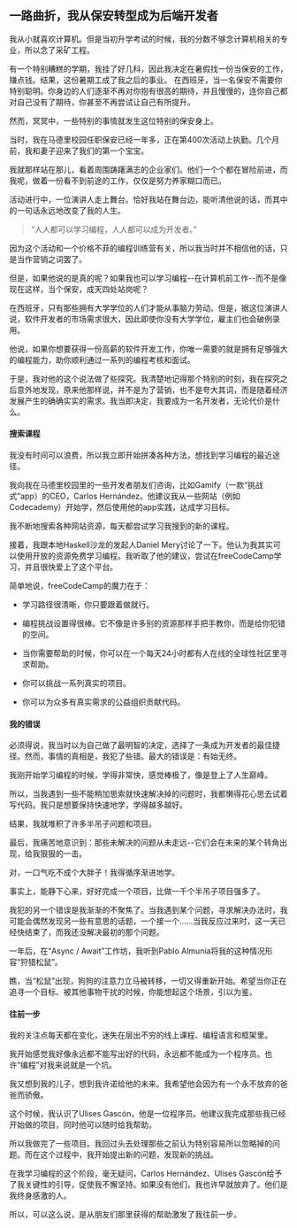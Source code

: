 ## 一路曲折，我从保安转型成为后端开发者 #

我从小就喜欢计算机。但是当初升学考试的时候，我的分数不够念计算机相关的专业，所以念了采矿工程。

有一个特别糟糕的学期，我挂了好几科，因此我决定在暑假找一份当保安的工作，赚点钱。结果，这份暑期工成了我之后的事业。
在西班牙，当一名保安不需要你特别聪明。你身边的人们逐渐不再对你抱有很高的期待，并且慢慢的，连你自己都对自己没有了期待，你甚至不再尝试让自己有所提升。

然而，冥冥中，一些特别的事情就发生这位特别的保安身上。

当时，我在马德里校园任职保安已经一年多，正在第400次活动上执勤。几个月前，我和妻子迎来了我们的第一个宝宝。

我就那样站在那儿，看着周围踌躇满志的企业家们。他们一个个都在冒险前进，而我呢，做着一份看不到前途的工作，仅仅是努力养家糊口而已。

活动进行中，一位演讲人走上舞台。恰好我站在舞台边，能听清他说的话，而其中的一句话永远地改变了我的人生。

> “人人都可以学习编程，人人都可以成为开发者。”

因为这个活动和一个价格不菲的编程训练营有关，所以我当时并不相信他的话，只是当作营销之词罢了。

但是，如果他说的是真的呢？如果我也可以学习编程--在计算机前工作--而不是像现在这样，当个保安，成天四处站岗呢？

在西班牙，只有那些拥有大学学位的人们才能从事脑力劳动。但是，据这位演讲人说，软件开发者的市场需求很大，因此即使你没有大学学位，雇主们也会破例录用。

他说，如果你想要获得一份高薪的软件开发工作，你唯一需要的就是拥有足够强大的编程能力，助你顺利通过一系列的编程考核和面试。

于是，我对他的这个说法做了些探究。我清楚地记得那个特别的时刻，我在探究之后意外地发现，原来他那样说，并不是为了营销，也不是夸大其词，而是随着经济发展产生的确确实实的需求。我当即决定，我要成为一名开发者，无论代价是什么。

#### 搜索课程 ####

我没有时间可以浪费，所以我立即开始拼凑各种方法，想找到学习编程的最近途径。

我向我在马德里校园里的一些开发者朋友们咨询，比如Gamify（一款“挑战式”app）的CEO，Carlos Hernández。他建议我从一些网站（例如Codecademy）开始学，然后使用他的app实践，达成学习目标。

我不断地搜索各种网站资源，每天都尝试学习我搜到的新的课程。

接着，我跟本地Haskell沙龙的发起人Daniel Mery讨论了一下。他认为我其实可以使用开放的资源免费学习编程。我听取了他的建议，尝试在freeCodeCamp学习，并且很快爱上了这个平台。

简单地说，freeCodeCamp的魔力在于：

- 学习路径很清晰，你只要跟着做就行。

- 编程挑战设置得很棒。它不像是许多别的资源那样手把手教你，而是给你犯错的空间。

- 当你需要帮助的时候，你可以在一个每天24小时都有人在线的全球性社区里寻求帮助。

- 你可以挑战一系列真实的项目。

- 你可以为众多有真实需求的公益组织贡献代码。

#### 我的错误 ####

必须得说，我当时以为自己做了最明智的决定，选择了一条成为开发者的最佳捷径。然而，事情的真相是，我犯了些错。最大的错误是：有始无终。

我刚开始学习编程的时候，学得非常快，感觉棒极了，像是登上了人生巅峰。

所以，当我遇到一些不能稍加思索就快速解决掉的问题时，我都懒得花心思去试着写代码。我只是想要保持快速地学，学得越多越好。

结果，我就堆积了许多半吊子问题和项目。

最后，我痛苦地意识到：那些未解决的问题从未走远--它们会在未来的某个转角出现，给我狠狠的一击。

对，一口气吃不成个大胖子！我得循序渐进地学。

事实上，能静下心来，好好完成一个项目，比做一千个半吊子项目强多了。

我犯的另一个错误是我渐渐的不聚焦了。当我遇到某个问题，寻求解决办法时，我可能会偶然发现另一些有意思的话题，一个接一个......当我反应过来时，这一天已经快结束了，而我还没解决最初的那个问题。

一年后，在“Async / Await”工作坊，我听到Pablo Almunia将我的这种情况形容“狩猎松鼠”。

瞧，当“松鼠”出现，狗狗的注意力立马被转移，一切又得重新开始。希望当你正在追寻一个目标、被其他事物干扰的时候，你能想起这个场景，引以为鉴。

#### 往前一步 ####

我的关注点每天都在变化，迷失在层出不穷的线上课程、编程语言和框架里。

我开始感觉我好像永远都不能写出好的代码，永远都不能成为一个程序员。也许“编程”对我来说就是一个坑。

我又想到我的儿子，想到我许诺给他的未来。我希望他会因为有一个永不放弃的爸爸而骄傲。

这个时候，我认识了Ulises Gascón，他是一位程序员。他建议我完成那些我已经开始做的项目，同时他可以随时给我帮助。

所以我做完了一些项目。我回过头去处理那些之前认为特别容易所以忽略掉的问题。而在这个过程中，我开始提出新的问题，发现新的挑战。

在我学习编程的这个阶段，毫无疑问，Carlos Hernández、Ulises Gascón给予了我关键性的引导，促使我不懈坚持。如果没有他们，我也许早就放弃了。他们是我终身感激的人。

所以，可以这么说，是从朋友们那里获得的帮助激发了我往前一步。

